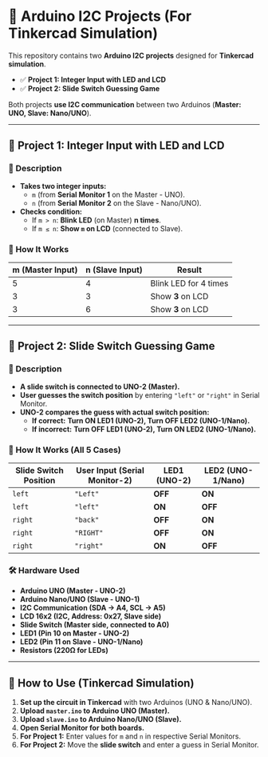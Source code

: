 # 📌 Arduino I2C Projects (For Tinkercad Simulation)
This repository contains two **Arduino I2C projects** designed for **Tinkercad simulation**.  
- ✅ **Project 1: Integer Input with LED and LCD**  
- ✅ **Project 2: Slide Switch Guessing Game**  

Both projects **use I2C communication** between two Arduinos (**Master: UNO, Slave: Nano/UNO**).

---

## 📌 Project 1: Integer Input with LED and LCD  
### 📝 Description
- **Takes two integer inputs:**  
  - `m` (from **Serial Monitor 1** on the Master - UNO).  
  - `n` (from **Serial Monitor 2** on the Slave - Nano/UNO).  
- **Checks condition:**
  - If `m > n`: **Blink LED** (on Master) **n times**.  
  - If `m ≤ n`: **Show `m` on LCD** (connected to Slave).  

### 🔧 How It Works
| **m (Master Input)** | **n (Slave Input)** | **Result** |
|----------------------|----------------------|------------|
| 5 | 4 | Blink LED for 4 times |
| 3 | 3 | Show **3** on LCD |
| 3 | 6 | Show **3** on LCD |

---

## 📌 Project 2: Slide Switch Guessing Game  
### 📝 Description
- **A slide switch is connected to UNO-2 (Master).**  
- **User guesses the switch position** by entering `"left"` or `"right"` in Serial Monitor.  
- **UNO-2 compares the guess with actual switch position:**  
  - **If correct:** **Turn ON LED1 (UNO-2), Turn OFF LED2 (UNO-1/Nano).**  
  - **If incorrect:** **Turn OFF LED1 (UNO-2), Turn ON LED2 (UNO-1/Nano).**  

### 🔧 How It Works (All 5 Cases)
| **Slide Switch Position** | **User Input (Serial Monitor-2)** | **LED1 (UNO-2)** | **LED2 (UNO-1/Nano)** |
|----------------|----------------|----------------|----------------|
| `left`  | `"Left"`  | **OFF** | **ON** |
| `left`  | `"left"`  | **ON**  | **OFF** |
| `right` | `"back"`  | **OFF** | **ON** |
| `right` | `"RIGHT"` | **OFF** | **ON** |
| `right` | `"right"` | **ON**  | **OFF** |

### 🛠️ Hardware Used
- **Arduino UNO (Master - UNO-2)**  
- **Arduino Nano/UNO (Slave - UNO-1)**  
- **I2C Communication (SDA → A4, SCL → A5)**  
- **LCD 16x2 (I2C, Address: 0x27, Slave side)**  
- **Slide Switch (Master side, connected to A0)**  
- **LED1 (Pin 10 on Master - UNO-2)**  
- **LED2 (Pin 11 on Slave - UNO-1/Nano)**  
- **Resistors (220Ω for LEDs)**  

---

## 🚀 How to Use (Tinkercad Simulation)
1. **Set up the circuit in Tinkercad** with two Arduinos (UNO & Nano/UNO).  
2. **Upload `master.ino` to Arduino UNO (Master).**  
3. **Upload `slave.ino` to Arduino Nano/UNO (Slave).**  
4. **Open Serial Monitor for both boards.**  
5. **For Project 1:** Enter values for `m` and `n` in respective Serial Monitors.  
6. **For Project 2:** Move the **slide switch** and enter a guess in Serial Monitor.  
